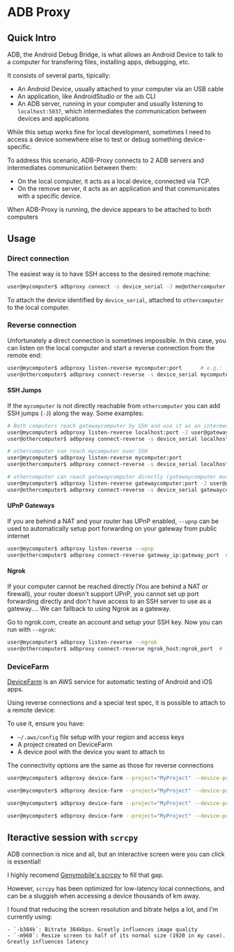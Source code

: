# ADB Proxy


## Quick Intro

ADB, the Android Debug Bridge, is what allows an Android Device to talk to a computer for transfering files, installing apps, debugging, etc.

It consists of several parts, tipically:

- An Android Device, usually attached to your computer via an USB cable
- An application, like AndroidStudio or the `adb` CLI
- An ADB server, running in your computer and usually listening to `localhost:5037`, which intermediates the communication between devices and applications

While this setup works fine for local development, sometimes I need to access a device somewhere else to test or debug something device-specific.

To address this scenario, ADB-Proxy connects to 2 ADB servers and intermediates communication between them:

- On the local computer, it acts as a local device, connected via TCP.
- On the remove server, it acts as an application and that communicates with a specific device.

When ADB-Proxy is running, the device appears to be attached to both computers

## Usage

### Direct connection

The easiest way is to have SSH access to the desired remote machine:

```bash
user@mycomputer$ adbproxy connect -s device_serial -J me@othercomputer
```

To attach the device identified by `device_serial`, attached to `othercomputer` to the local computer.

### Reverse connection

Unfortunately a direct connection is sometimes impossible. In this case, you can listen on the local
computer and start a reverse connection from the remote end:

```bash
user@mycomputer$ adbproxy listen-reverse mycomputer:port      # e.g.: 1.2.3.4:5678
user@othercomputer$ adbproxy connect-reverse -s device_serial mycomputer:port
```

#### SSH Jumps

If the `mycomputer` is not directly reachable from `othercomputer` you can add SSH jumps (`-J`) along the way. Some examples:

```bash
# Both computers reach gatewaycomputer by SSH and use it as an intermediary
user@mycomputer$ adbproxy listen-reverse localhost:port -J user@gatewaycomputer
user@othercomputer$ adbproxy connect-reverse -s device_serial localhost:port -J user@gatewaycomputer
```

```bash
# othercomputer can reach mycomputer over SSH
user@mycomputer$ adbproxy listen-reverse mycomputer:port
user@othercomputer$ adbproxy connect-reverse -s device_serial localhost:port -J user@mycomputer
```

```bash
# othercomputer can reach gatewaycomputer directly (gatewaycomputer must be configured with `GatewayPorts yes`)
user@mycomputer$ adbproxy listen-reverse gatewaycomputer:port -J user@gatewaycomputer
user@othercomputer$ adbproxy connect-reverse -s device_serial gatewaycomputer:port
```

#### UPnP Gateways

If you are behind a NAT and your router has UPnP enabled, `--upnp` can be used to automatically setup port forwarding on your gateway from public internet

```bash
user@mycomputer$ adbproxy listen-reverse --upnp
user@othercomputer$ adbproxy connect-reverse gateway_ip:gateway_port  # listen-reverse shows the gateway IP and Port
```

#### Ngrok
If your computer cannot be reached directly (You are behind a NAT or firewall), your router doesn't support UPnP, you cannot set up port forwarding directly and
don't have access to an SSH server to use as a gateway.... We can fallback to using Ngrok as a gateway.

Go to ngrok.com, create an account and setup your SSH key. Now you can run with `--ngrok`:

```bash
user@mycomputer$ adbproxy listen-reverse --ngrok
user@othercomputer$ adbproxy connect-reverse ngrok_host:ngrok_port  # listen-reverse shows the Host and Port to use
```


### DeviceFarm

[DeviceFarm](https://aws.amazon.com/pt/device-farm/) is an AWS service for automatic testing of Android and iOS apps.

Using reverse connections and a special test spec, it is possible to attach to a remote device:

To use it, ensure you have:

  - `~/.aws/config` file setup with your region and access keys
  - A project created on DeviceFarm
  - A device pool with the device you want to attach to

The connectivity options are the same as those for reverse connections

```bash
user@mycomputer$ adbproxy device-farm --project="MyProject" --device-pool="MyPool" my_ip:port  # Assuming my_ip is available externally
```

```bash
user@mycomputer$ adbproxy device-farm --project="MyProject" --device-pool="MyPool" gateway_ip:port -J user@gatewaycomputer  # Assuming gateway_ip is available externally
```

```bash
user@mycomputer$ adbproxy device-farm --project="MyProject" --device-pool="MyPool" --upnp  # Will automatically set port forwarding from a public ip
```

```bash
user@mycomputer$ adbproxy device-farm --project="MyProject" --device-pool="MyPool" --ngrok  # Will automatically use ngrok as  a gateway
```

## Iteractive session with `scrcpy`

ADB connection is nice and all, but an interactive screen were you can click is essential!

I highly recomend [Genymobile's scrcpy](https://github.com/Genymobile/scrcpy) to fill that gap.

However, `scrcpy` has been optimized for low-latency local connections, and can be a sluggish when accessing a device thousands of km away.

I found that reducing the screen resolution and bitrate helps a lot, and I'm currently using:

    - `-b384k`: Bitrate 384kbps. Greatly influences image quality
    - `-m960`: Resize screen to half of its normal size (1920 in my case). Greatly influences latency
